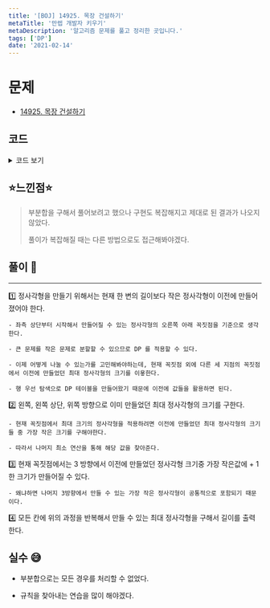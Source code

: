 ```yaml
---
title: '[BOJ] 14925. 목장 건설하기'
metaTitle: '만렙 개발자 키우기'
metaDescription: '알고리즘 문제를 풀고 정리한 곳입니다.'
tags: ['DP']
date: '2021-02-14'
---
```


# 문제
- [14925. 목장 건설하기](https://www.acmicpc.net/problem/14925)

## 코드

<details><summary> 코드 보기 </summary>

``` java
import java.io.BufferedReader;
import java.io.IOException;
import java.io.InputStreamReader;
import java.util.StringTokenizer;

public class Q14925 {
    static int m, n, board[][], cache[][];
    public static void main(String[] args) throws IOException {
        init();
        solution();
    }

    private static void solution() {
        int ans = 0;
        for (int i = 1; i <= m; i++) {
            for (int j = 1; j <= n; j++) {
                if(board[i][j] == 0){
                    if(board[i][j-1] == 0 && board[i - 1][j - 1] == 0 && board[i-1][j] == 0){
                        int value = Math.min(cache[i-1][j-1], cache[i-1][j]);
                        value = Math.min(value, cache[i][j-1]);
                        cache[i][j] = value + 1;
                        ans = Math.max(ans ,cache[i][j]);
                    }
                }
            }
        }
        System.out.println(ans);
    }

    private static void init() throws IOException {
        BufferedReader br = new BufferedReader(new InputStreamReader(System.in));
        StringTokenizer st = new StringTokenizer(br.readLine());
        m = Integer.parseInt(st.nextToken());
        n = Integer.parseInt(st.nextToken());
        board = new int[m + 1][n + 1]; cache = new int[m + 1][n + 1];
        for (int i = 1; i <= m; i++) {
            st = new StringTokenizer(br.readLine());
            for (int j = 1; j <= n; j++) {
                board[i][j] = Integer.parseInt(st.nextToken());
                /* 캐시 초기화 */
                if(board[i][j] == 0)
                    cache[i][j] = 1;
            }
        }
    }
}
/*
5 6
0 1 0 0 1 0
1 0 0 0 0 0
0 0 0 0 0 0
1 0 0 0 0 1
0 0 0 0 0 1
 */
```
</details>

## ⭐️느낀점⭐️
> 부분합을 구해서 풀어보려고 했으나 구현도 복잡해지고 제대로 된 결과가 나오지 않았다.
>
> 풀이가 복잡해질 때는 다른 방법으로도 접근해봐야겠다.

## 풀이 📣
<hr/>

1️⃣ 정사각형을 만들기 위해서는 현재 한 변의 길이보다 작은 정사각형이 이전에 만들어졌어야 한다.

    - 좌측 상단부터 시작해서 만들어질 수 있는 정사각형의 오른쪽 아래 꼭짓점을 기준으로 생각한다.

    - 큰 문제를 작은 문제로 분할할 수 있으므로 DP 를 적용할 수 있다.

    - 이제 어떻게 나눌 수 있는가를 고민해봐야하는데, 현재 꼭짓점 외에 다른 세 지점의 꼭짓점에서 이전에 만들었던 최대 정사각형의 크기를 이욯한다.

    - 행 우선 탐색으로 DP 테이블을 만들어왔기 때문에 이전에 값들을 활용하면 된다.

2️⃣ 왼쪽, 왼쪽 상단, 위쪽 방향으로 이미 만들었던 최대 정사각형의 크기를 구한다.

    - 현재 꼭짓점에서 최대 크기의 정사각형을 적용하려면 이전에 만들었던 최대 정사각형의 크기들 중 가장 작은 크기를 구해야한다.

    - 따라서 나머지 최소 연산을 통해 해당 값을 찾아준다.

3️⃣ 현재 꼭짓점에서는 3 방향에서 이전에 만들었던 정사각형 크기중 가장 작은값에 + 1 한 크기가 만들어질 수 있다.

    - 왜냐하면 나머지 3방향에서 만들 수 있는 가장 작은 정사각형이 공통적으로 포함되기 때문이다.

4️⃣ 모든 칸에 위의 과정을 반복해서 만들 수 있는 최대 정사각형을 구해서 길이를 출력한다.


## 실수 😅
- 부분합으로는 모든 경우를 처리할 수 없었다.

- 규칙을 찾아내는 연습을 많이 해야겠다.
